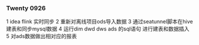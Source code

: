 ### Twenty 0926
1 idea flink 实时同步
2 重新对离线项目ods导入数据
3 通过seatunnel脚本在hive建表和同步mysql数据
4 运行dim dwd dws ads 的sql语句 进行建表和数据插入
5 对ads数据做出相对应的报表
